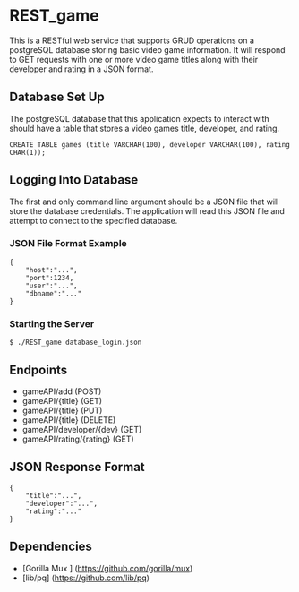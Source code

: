 # REST_game
This is a RESTful web service that supports GRUD operations on
a postgreSQL database storing basic video game information. It
will respond to GET requests with one or more video game titles along
with their developer and rating in a JSON format.

## Database Set Up
The postgreSQL database that this application expects to interact
with should have a table that stores a video games title, developer,
and rating. 

```
CREATE TABLE games (title VARCHAR(100), developer VARCHAR(100), rating CHAR(1));
```

## Logging Into Database
The first and only command line argument should be a JSON file that will store
the database credentials. The application will read this JSON file and attempt
to connect to the specified database. 

### JSON File Format Example
```
{
	"host":"...",
	"port":1234,
	"user":"...",
	"dbname":"..."
}
```

### Starting the Server
```
$ ./REST_game database_login.json
```

## Endpoints
* gameAPI/add             (POST)
* gameAPI/{title}         (GET)
* gameAPI/{title}         (PUT)
* gameAPI/{title}         (DELETE)
* gameAPI/developer/{dev} (GET)
* gameAPI/rating/{rating} (GET)

## JSON Response Format
```
{
	"title":"...",
	"developer":"...",
	"rating":"..."
}
```

## Dependencies
* [Gorilla Mux ] (https://github.com/gorilla/mux)
* [lib/pq] (https://github.com/lib/pq)










